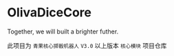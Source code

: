 # OlivaDiceCore
Together, we will built a brighter futher.

此项目为 `青果核心掷骰机器人` `V3.0` 以上版本 `核心模块` 项目仓库
